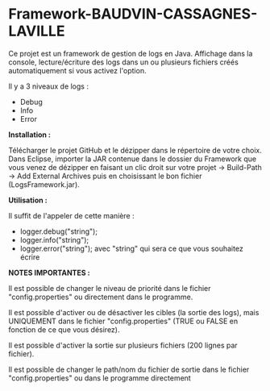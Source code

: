 # Framework-BAUDVIN-CASSAGNES-LAVILLE

Ce projet est un framework de gestion de logs en Java.
Affichage dans la console, lecture/écriture des logs dans un ou plusieurs fichiers créés automatiquement si vous activez l'option.

Il y a 3 niveaux de logs :

  - Debug
  - Info
  - Error

**Installation :** 
  
  Télécharger le projet GitHub et le dézipper dans le répertoire de votre choix.
  Dans Eclipse, importer la JAR contenue dans le dossier du Framework que vous venez de dézipper en faisant un clic droit sur votre projet -> Build-Path -> Add External Archives puis en choisissant le bon fichier (LogsFramework.jar).
  
  
**Utilisation :**

  Il suffit de l'appeler de cette manière : 

  - logger.debug("string");
  - logger.info("string");
  - logger.error("string"); avec "string" qui sera ce que vous souhaitez écrire

**NOTES IMPORTANTES :**

  Il est possible de changer le niveau de priorité dans le fichier "config.properties" ou directement dans le programme.
  
  Il est possible d'activer ou de désactiver les cibles (la sortie des logs), mais UNIQUEMENT dans le fichier "config.properties" (TRUE ou FALSE en fonction de ce que vous désirez).
  
  Il est possible d'activer la sortie sur plusieurs fichiers (200 lignes par fichier).
  
  Il est possible de changer le path/nom du fichier de sortie dans le fichier "config.properties" ou dans le programme directement
